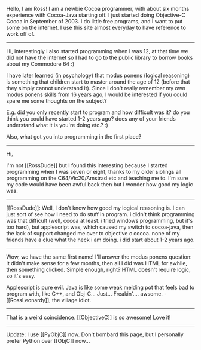 


Hello, I am Ross!  I am a newbie Cocoa programmer, with about six months experience with Cocoa-Java starting off.  I just started doing Objective-C Cocoa in September of 2003.  I do little free programs, and I want to put some on the internet.  I use this site almost everyday to have reference to work off of.

----

Hi, interestingly I also started programming when I was 12, at that time we did not have the internet so I had to go to the public library to borrow books about my Commodore 64 :)

I have later learned (in psychology) that modus ponens (logical reasoning) is something that children start to master around the age of 12 (before that they simply cannot understand it).  Since I don't really remember my own modus ponens skills from 16 years ago, I would be interested if you could spare me some thoughts on the subject?

E.g. did you only recently start to program and how difficult was it? do you think you could have started 1-2 years ago? does any of your friends understand what it is you're doing etc.? :)

Also, what got you into programming in the first place?

----

Hi,

I'm not [[RossDude]] but I found this interesting because I started programming when I was seven or eight, thanks to my older siblings all programming on the C64/Vic20/Amstrad etc and teaching me to. I'm sure my code would have been awful back then but I wonder how good my logic was.

----

[[RossDude]]: Well, I don't know how good my logical reasoning is.  I can just sort of see how I need to do stuff in program.  i didn't think programming was that difficult (well, cocoa at least.  i tried windows programming, but it's too hard), but applescript was, which caused my switch to cocoa-java, then the lack of support changed me over to objective c cocoa.  none of my friends have a clue what the heck i am doing.  i did start about 1-2 years ago.

----
Wow, we have the same first name! 
I'll answer the modus ponens question: It didn't make sense for a few months, then all I did was HTML for awhile, then something clicked.
Simple enough, right? HTML doesn't require logic, so it's easy.

Applescript is pure evil. Java is like some weak melding pot that feels bad to program with, like C++, and Obj-C...
Just... Freakin'.... awsome. -[[RossLeonardy]], the village idiot.

----

That is a weird coincidence.  [[ObjectiveC]] is so awesome!  Love it!

----

Update: I use [[PyObjC]] now.  Don't bombard this page, but I personally prefer Python over [[ObjC]] now...